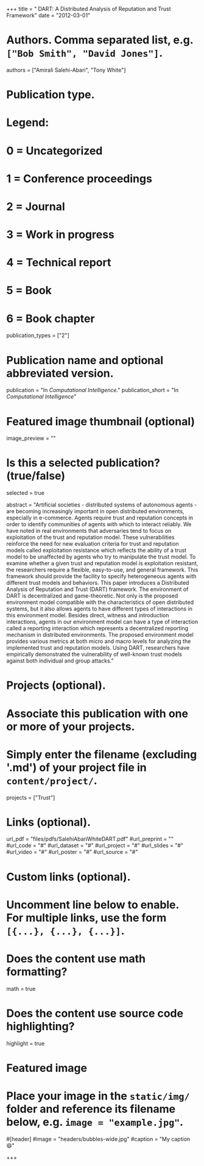 +++
title = " DART: A Distributed Analysis of Reputation and Trust Framework"
date = "2012-03-01"

# Authors. Comma separated list, e.g. `["Bob Smith", "David Jones"]`.
authors = ["Amirali Salehi-Abari", "Tony White"]


# Publication type.
# Legend:
# 0 = Uncategorized
# 1 = Conference proceedings
# 2 = Journal
# 3 = Work in progress
# 4 = Technical report
# 5 = Book
# 6 = Book chapter
publication_types = ["2"]

# Publication name and optional abbreviated version.
publication = "In *Computational Intelligence*."
publication_short = "In *Computational Intelligence*"



# Featured image thumbnail (optional)
image_preview = ""

# Is this a selected publication? (true/false)
selected = true

abstract = "Artificial societies - distributed systems of autonomous agents - are becoming increasingly important in open distributed environments, especially in e-commerce. Agents require trust and reputation concepts in order to identify communities of agents with which to interact reliably. We have noted in real environments that adversaries tend to focus on exploitation of the trust and reputation model. These vulnerabilities reinforce the need for new evaluation criteria for trust and reputation models called exploitation resistance which reflects the ability of a trust model to be unaffected by agents who try to manipulate the trust model. To examine whether a given trust and reputation model is exploitation resistant, the researchers require a flexible, easy-to-use, and general framework. This framework should provide the facility to specify heterogeneous agents with different trust models and behaviors. This paper introduces a Distributed Analysis of Reputation and Trust (DART) framework. The environment of DART is decentralized and game-theoretic. Not only is the proposed environment model compatible with the characteristics of open distributed systems, but it also allows agents to have different types of interactions in this environment model. Besides direct, witness and introduction interactions, agents in our environment model can have a type of interaction called a reporting interaction which represents a decentralized reporting mechanism in distributed environments. The proposed environment model provides various metrics at both micro and macro levels for analyzing the implemented trust and reputation models. Using DART, researchers have empirically demonstrated the vulnerability of well-known trust models against both individual and group attacks."

# Projects (optional).
#   Associate this publication with one or more of your projects.
#   Simply enter the filename (excluding '.md') of your project file in `content/project/`.
projects = ["Trust"]

# Links (optional).
url_pdf = "files/pdfs/SalehiAbariWhiteDART.pdf"
#url_preprint = ""
#url_code = "#"
#url_dataset = "#"
#url_project = "#"
#url_slides = "#"
#url_video = "#"
#url_poster = "#"
#url_source = "#"

# Custom links (optional).
#   Uncomment line below to enable. For multiple links, use the form `[{...}, {...}, {...}]`.

# Does the content use math formatting?
math = true

# Does the content use source code highlighting?
highlight = true

# Featured image
# Place your image in the `static/img/` folder and reference its filename below, e.g. `image = "example.jpg"`.
#[header]
#image = "headers/bubbles-wide.jpg"
#caption = "My caption :smile:"

+++
